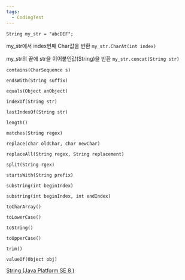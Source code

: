 ```yaml
---
tags:
  - CodingTest
---
```

`String my_str = "abcDEF";`

my_str에서 index번째 Char값을 반환
`my_str.CharAt(int index)`

my_str의 끝에 str을 이어붙인값(String)을 반환
`my_str.concat(String str)`


`contains(CharSequence s)`


`endsWith(String suffix)`


`equals(Object anObject)`


`indexOf(String str)`


`lastIndexOf(String str)`


`length()`


`matches(String regex)`


`replace(char oldChar, char newChar)`


`replaceAll(String regex, String replacement)`


`split(String rgex)`


`startsWith(String prefix)`


`substring(int beginIndex)`


`substring(int beginIndex, int endIndex)`


`toCharArray()`


`toLowerCase()`


`toString()`


`toUpperCase()`


`trim()`


`valueOf(Object obj)`

[String (Java Platform SE 8 )](https://docs.oracle.com/javase/8/docs/api/java/lang/String.html)